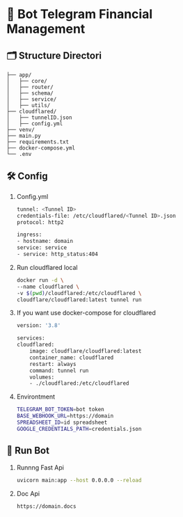 # 🤖 Bot Telegram Financial Management

## 🗂️ Structure Directori
```
├── app/
│   ├── core/
│   ├── router/
│   ├── schema/
│   ├── service/
│   ├── utils/
├── cloudflared/
│   ├── tunnelID.json
│   ├── config.yml
├── venv/
├── main.py
├── requirements.txt
├── docker-compose.yml
└── .env
```

## 🛠️ Config

1. Config.yml
    ```sh
    tunnel: <Tunnel ID>
    credentials-file: /etc/cloudflared/<Tunnel ID>.json
    protocol: http2

    ingress:
    - hostname: domain
    service: service
    - service: http_status:404
    ```
2. Run cloudflared local
    ```sh
    docker run -d \
    --name cloudflared \
    -v $(pwd)/cloudflared:/etc/cloudflared \
    cloudflare/cloudflared:latest tunnel run
    ```
3. If you want use docker-compose for cloudflared
    ```sh
    version: '3.8'

    services:
    cloudflared:
        image: cloudflare/cloudflared:latest
        container_name: cloudflared
        restart: always
        command: tunnel run
        volumes:
        - ./cloudflared:/etc/cloudflared
    ```
3. Environtment
    ```sh
    TELEGRAM_BOT_TOKEN=bot token
    BASE_WEBHOOK_URL=https://domain
    SPREADSHEET_ID=id spreadsheet
    GOOGLE_CREDENTIALS_PATH=credentials.json
    ```

## 🚀 Run Bot

1. Runnng Fast Api
    ```sh
    uvicorn main:app --host 0.0.0.0 --reload
    ```
2. Doc Api
    ```sh
    https://domain.docs
    ```
